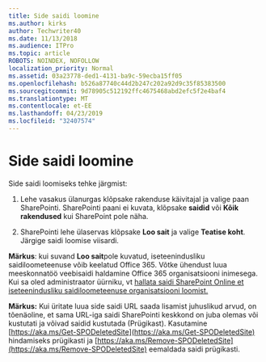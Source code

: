 ```yaml
---
title: Side saidi loomine
ms.author: kirks
author: Techwriter40
ms.date: 11/13/2018
ms.audience: ITPro
ms.topic: article
ROBOTS: NOINDEX, NOFOLLOW
localization_priority: Normal
ms.assetid: 03a23778-ded1-4131-ba9c-59ecba15ff05
ms.openlocfilehash: b526a87740c44d2b247c202a92d9c35f85383500
ms.sourcegitcommit: 9d78905c512192ffc4675468abd2efc5f2e4baf4
ms.translationtype: MT
ms.contentlocale: et-EE
ms.lasthandoff: 04/23/2019
ms.locfileid: "32407574"
---
```

# <a name="create-a-communication-site"></a>Side saidi loomine

Side saidi loomiseks tehke järgmist: 
  
1. Lehe vasakus ülanurgas klõpsake rakenduse käivitajal ja valige paan SharePointi. SharePointi paani ei kuvata, klõpsake **saidid** või **Kõik rakendused** kui SharePoint pole näha. 
    
2. SharePointi lehe ülaservas klõpsake **Loo sait** ja valige **Teatise koht**. Järgige saidi loomise viisardi. 
    
 **Märkus**: kui suvand **Loo sait**pole kuvatud, iseteenindusliku saidiloometeenuse võib keelatud Office 365. Võtke ühendust luua meeskonnatöö veebisaidi haldamine Office 365 organisatsiooni inimesega. Kui sa oled administraator üürniku, vt [hallata saidi SharePoint Online et iseteenindusliku saidiloometeenuse organisatsiooni loomist.](https://go.microsoft.com/fwlink/?linkid=2018780)
  
 **Märkus:** Kui üritate luua side saidi URL saada lisamist juhuslikud arvud, on tõenäoline, et sama URL-iga saidi SharePointi keskkond on juba olemas või kustutati ja võivad saidid kustutada (Prügikast). Kasutamine [https://aka.ms/Get-SPODeletedSite](https://aka.ms/Get-SPODeletedSite) hindamiseks prügikasti ja [https://aka.ms/Remove-SPODeletedSite](https://aka.ms/Remove-SPODeletedSite) eemaldada saidi prügikasti. 
  

